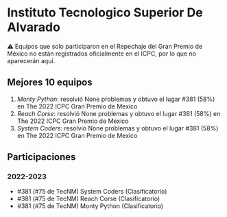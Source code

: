 # Instituto Tecnologico Superior De Alvarado

:warning: Equipos que solo participaron en el Repechaje del Gran Premio de México no están registrados oficialmente en el ICPC, por lo que no aparecerán aquí.

## Mejores 10 equipos

1. _Monty Python_: resolvió None problemas y obtuvo el lugar #381 (58%) en The 2022 ICPC Gran Premio de Mexico
1. _Reach Corse_: resolvió None problemas y obtuvo el lugar #381 (58%) en The 2022 ICPC Gran Premio de Mexico
1. _System Coders_: resolvió None problemas y obtuvo el lugar #381 (58%) en The 2022 ICPC Gran Premio de Mexico

## Participaciones

### 2022-2023

- #381 (#75 de TecNM) System Coders (Clasificatorio)
- #381 (#75 de TecNM) Reach Corse (Clasificatorio)
- #381 (#75 de TecNM) Monty Python (Clasificatorio)



